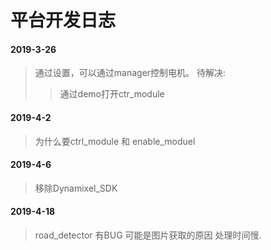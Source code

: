 # 平台开发日志

#### 2019-3-26
> 通过设置，可以通过manager控制电机。
> 待解决:
>> 通过demo打开ctr_module

#### 2019-4-2
> 为什么要ctrl_module 和 enable_moduel

#### 2019-4-6
> 移除Dynamixel_SDK  

#### 2019-4-18
> road_detector 有BUG  可能是图片获取的原因  处理时间慢.  